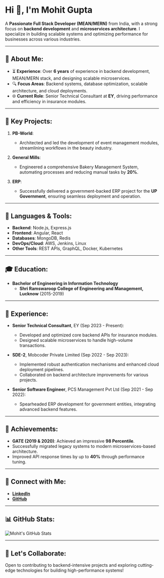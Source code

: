 # Hi 👋, I'm Mohit Gupta

A **Passionate Full Stack Developer (MEAN/MERN)** from India, with a strong focus on **backend development** and **microservices architecture**. I specialize in building scalable systems and optimizing performance for businesses across various industries.

---

## 🚀 About Me:

- ⏳ **Experience**: Over **6 years** of experience in backend development, MEAN/MERN stack, and designing scalable microservices.
- 🔍 **Focus Areas**: Backend systems, database optimization, scalable architecture, and cloud deployments.
- 🌐 **Current Role**: Senior Technical Consultant at **EY**, driving performance and efficiency in insurance modules.

---

## 🌟 Key Projects:

1. **PB-World**:
   - Architected and led the development of event management modules, streamlining workflows in the beauty industry.

2. **General Mills**:
   - Engineered a comprehensive Bakery Management System, automating processes and reducing manual tasks by **20%**.

3. **ERP**:
   - Successfully delivered a government-backed ERP project for the **UP Government**, ensuring seamless deployment and operation.

---

## 🔧 Languages & Tools:

- **Backend**: Node.js, Express.js
- **Frontend**: Angular, React
- **Databases**: MongoDB, Redis
- **DevOps/Cloud**: AWS, Jenkins, Linux
- **Other Tools**: REST APIs, GraphQL, Docker, Kubernetes

---

## 🎓 Education:

- **Bachelor of Engineering in Information Technology**
  - **Shri Ramswaroop College of Engineering and Management, Lucknow** (2015-2019)

---

## 💼 Experience:

- **Senior Technical Consultant**, EY (Sep 2023 - Present):
  - Developed and optimized core backend APIs for insurance modules.
  - Designed scalable microservices to handle high-volume transactions.

- **SDE-2**, Mobcoder Private Limited (Sep 2022 - Sep 2023):
  - Implemented robust authentication mechanisms and enhanced cloud deployment pipelines.
  - Collaborated on backend architecture improvements for various projects.

- **Senior Software Engineer**, PCS Management Pvt Ltd (Sep 2021 - Sep 2022):
  - Spearheaded ERP development for government entities, integrating advanced backend features.

---

## 🔼 Achievements:

- **GATE (2019 & 2020)**: Achieved an impressive **98 Percentile**.
- Successfully migrated legacy systems to modern microservices-based architecture.
- Improved API response times by up to **40%** through performance tuning.

---

## 📧 Connect with Me:

- **[LinkedIn](https://www.linkedin.com/in/mohitgupta)**
- **[GitHub](https://github.com/mohitgupta)**

---

## 📊 GitHub Stats:

![Mohit's GitHub Stats](https://github-readme-stats.vercel.app/api?username=mohitgupta&show_icons=true&theme=radical)

---

## 🔄 Let's Collaborate:

Open to contributing to backend-intensive projects and exploring cutting-edge technologies for building high-performance systems!

